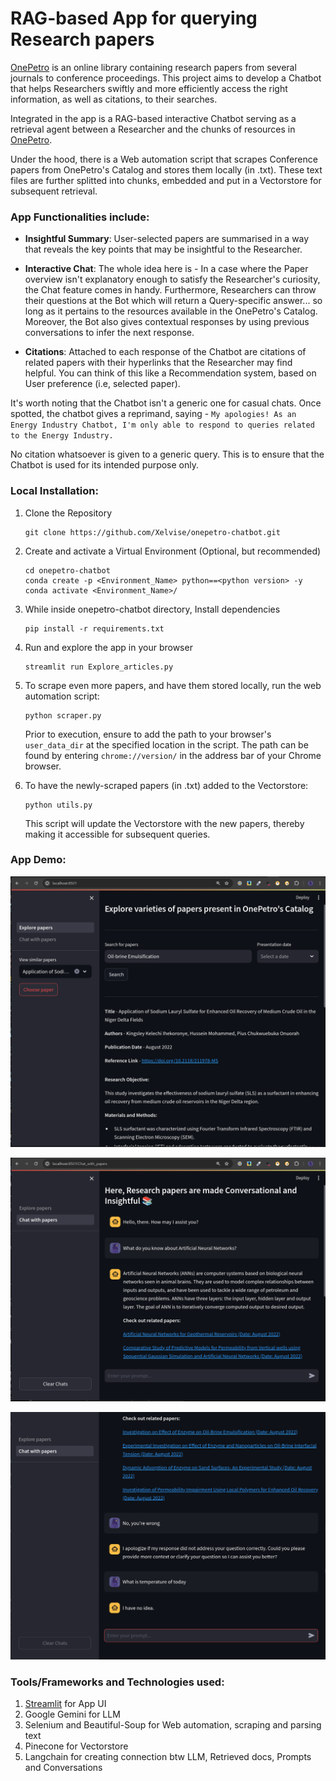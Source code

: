 # RAG-based App for querying Research papers

[OnePetro](https://onepetro.org/) is an online library containing research papers from several journals to conference proceedings. This project aims to develop a Chatbot that helps Researchers swiftly and more efficiently access the right information, as well as citations, to their searches.

Integrated in the app is a RAG-based interactive Chatbot serving as a retrieval agent between a Researcher and the chunks of resources in [OnePetro](https://onepetro.org/).

Under the hood, there is a Web automation script that scrapes Conference papers from OnePetro's Catalog and stores them locally (in .txt). These text files are further splitted into chunks, embedded and put in a Vectorstore for subsequent retrieval.

### App Functionalities include:

- **Insightful Summary**: User-selected papers are summarised in a way that reveals the key points that may be insightful to the Researcher.

- **Interactive Chat**:  The whole idea here is - In a case where the Paper overview isn't explanatory enough to satisfy the Researcher's curiosity, the Chat feature comes in handy. 
Furthermore, Researchers can throw their questions at the Bot which will return a Query-specific answer... so long as it pertains to the resources available in the OnePetro's Catalog. Moreover, the Bot also gives contextual responses by using previous conversations to infer the next response.

- **Citations**: Attached to each response of the Chatbot are citations of related papers with their hyperlinks that the Researcher may find helpful. You can think of this like a Recommendation system, based on User preference (i.e, selected paper).

It's worth noting that the Chatbot isn't a generic one for casual chats. Once spotted, the chatbot gives a reprimand, saying - `My apologies! As an Energy Industry Chatbot, I'm only able to respond to queries related to the Energy Industry.`

No citation whatsoever is given to a generic query. This is to ensure that the Chatbot is used for its intended purpose only.

### Local Installation:

1. Clone the Repository
    ```
    git clone https://github.com/Xelvise/onepetro-chatbot.git
    ```
2. Create and activate a Virtual Environment (Optional, but recommended)
    ```
    cd onepetro-chatbot
    conda create -p <Environment_Name> python==<python version> -y
    conda activate <Environment_Name>/
    ```
3. While inside onepetro-chatbot directory, Install dependencies
    ```
    pip install -r requirements.txt
    ```
4. Run and explore the app in your browser
    ```
    streamlit run Explore_articles.py
    ```
5. To scrape even more papers, and have them stored locally, run the web automation script:
    ```
    python scraper.py
    ```
    Prior to execution, ensure to add the path to your browser's `user_data_dir` at the specified location in the script. The path can be found by entering `chrome://version/` in the address bar of your Chrome browser.

6. To have the newly-scraped papers (in .txt) added to the Vectorstore:
    ```
    python utils.py
    ```
    This script will update the Vectorstore with the new papers, thereby making it accessible for subsequent queries.

### App Demo:
![Paper Overview](https://github.com/Xelvise/onepetro-chatbot/blob/main/img/explore_section.png?raw=true "Title")

![Chatbot showing citations](https://github.com/Xelvise/onepetro-chatbot/blob/main/img/chat_section.png?raw=true "Title")

![Guardrails to prevent generic queries](https://github.com/Xelvise/onepetro-chatbot/blob/main/img/chat2_section.png?raw=true "Title")


### Tools/Frameworks and Technologies used:
1. [Streamlit](https://streamlit.io/) for App UI
2. Google Gemini for LLM
3. Selenium and Beautiful-Soup for Web automation, scraping and parsing text
4. Pinecone for Vectorstore
5. Langchain for creating connection btw LLM, Retrieved docs, Prompts and Conversations